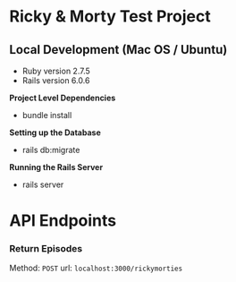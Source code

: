 # Ricky & Morty Test Project
 
## Local Development (Mac OS / Ubuntu)

 - Ruby version 2.7.5
 - Rails version 6.0.6

**Project Level Dependencies**

 - bundle install

**Setting up the Database**

 - rails db:migrate 

**Running the Rails Server**

 - rails server


# API Endpoints

### Return Episodes
Method: `POST`
url:  `localhost:3000/rickymorties`
